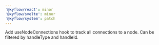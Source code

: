 ```yaml
---
'@xyflow/react': minor
'@xyflow/svelte': minor
'@xyflow/system': patch
---
```


Add useNodeConnections hook to track all connections to a node. Can be filtered by handleType and handleId.
